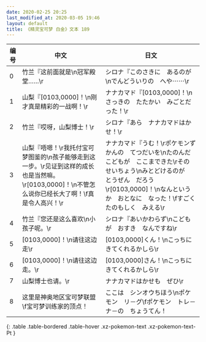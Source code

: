 ```yaml
---
date: 2020-02-25 20:25
last_modified_at: 2020-03-05 19:46
layout: default
title: 《精灵宝可梦 白金》文本 189
---
```

| 编号 | 中文 | 日文 |
| ---- | ---- | ---- |
| 0 | 竹兰『这前面就是\n冠军殿堂……\r | シロナ『このさきに　あるのが\nでんどういりの　へや⋯⋯\r |
| 1 | 山梨『[0103,0000]！\n刚才真是精彩的一战啊！\r | ナナカマド『[0103,0000]！\nさっきの　たたかい　みごとだった！\r |
| 2 | 竹兰『哎呀，山梨博士！\r | シロナ『あら　ナナカマドはかせ！\r |
| 3 | 山梨『唔嗯！\r我托付宝可梦图鉴的\n孩子能够走到这一步。\r见证到这样的成长也是当然嘛。\r[0103,0000]！\n不管怎么说你已经长大了啊！\f真是令人高兴！\r | ナナカマド『うむ！\rポケモンずかんの　てつだいを\nたのんだ　こどもが　ここまできた\rその　せいちょう\nみとどけるのが　とうぜん　だろう\r[0103,0000]！\nなんというか　おとなに　なった！\fすごく　たのもしく　みえる\r |
| 4 | 竹兰『您还是这么喜欢\n小孩子呢。\r | シロナ『あいかわらず\nこどもが　おすき　なんですね\r |
| 5 | [0103,0000]！\n请往这边走\r | [0103,0000]くん！\nこっちに　きてくれるかしら\r |
| 6 | [0103,0000]！\n请往这边走。\r | [0103,0000]さん！\nこっちに　きてくれるかしら\r |
| 7 | 山梨博士也请。\r | ナナカマドはかせも　ぜひ\r |
| 8 | 这里是神奥地区宝可梦联盟\f宝可梦训练家的顶点！ | ここは　シンオウちほう\nポケモン　リ－グ\fポケモン　トレ－ナ－の　ちょうてん！ |
{: .table .table-bordered .table-hover .xz-pokemon-text .xz-pokemon-text-Pt }